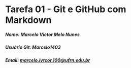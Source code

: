 # Tarefa 01 - Git e GitHub com Markdown
##### Nome: Marcelo Victor Melo Nunes
##### Usuário Git: Marcelo1403
##### Email: marcelo.ivtcor.100@ufrn.edu.br

